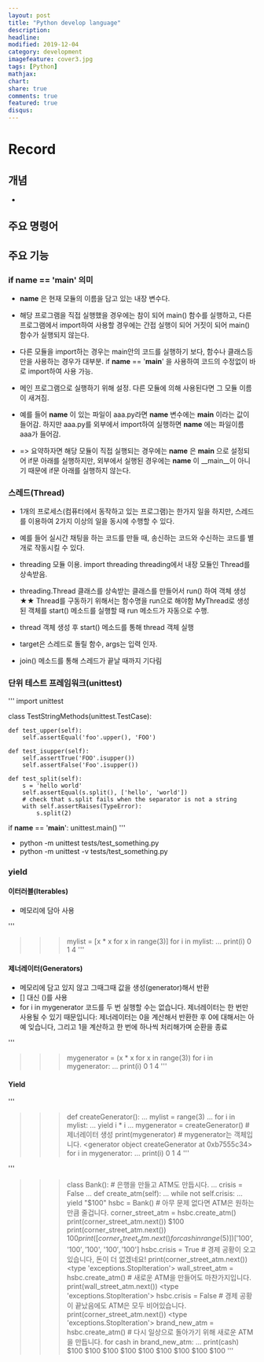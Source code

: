 ```yaml
---
layout: post
title: "Python develop language"
description: 
headline: 
modified: 2019-12-04
category: development
imagefeature: cover3.jpg
tags: [Python]
mathjax: 
chart: 
share: true
comments: true
featured: true
disqus:
---
```


# Record
## 개념
- 
## 주요 명령어


## 주요 기능
### if __name__ == '__main__' 의미
- __name__ 은 현재 모듈의 이름을 담고 있는 내장 변수다.

- 해당 프로그램을 직접 실행했을 경우에는 참이 되어 main() 함수를 실행하고, 다른 프로그램에서 import하여 사용할 경우에는 간접 실행이 되어 거짓이 되어  main()함수가 실행되지 않는다.

- 다른 모듈을 import하는 경우는 main안의 코드를 실행하기 보다, 함수나 클래스등만을 사용하는 경우가 대부분.  if __name__ == '__main__'  을 사용하여 코드의 수정없이 바로 import하여 사용 가능.

- 메인 프로그램으로 실행하기 위해 설정.
다른 모듈에 의해 사용된다면 그 모듈 이름이 새겨짐.

- 예를 들어  __name__  이 있는 파일이 aaa.py라면 __name__ 변수에는 __main__ 이라는 값이 들어감.
하지만 aaa.py를 외부에서 import하여 실행하면 __name__ 에는 파일이름 aaa가 들어감.

-  => 요약하자면 해당 모듈이 직접 실행되는 경우에는 __name__ 은 __main__ 으로 설정되어 if문 아래를 실행하지만, 외부에서 실행된 경우에는 __name__ 이 __main__이 아니기 때문에 if문 아래를 실행하지 않는다.

### 스레드(Thread)
- 1개의 프로세스(컴퓨터에서 동작하고 있는 프로그램)는 한가지 일을 하지만, 스레드를 이용하여 2가지 이상의 일을 동시에 수행할 수 있다.

- 예를 들어 실시간 채팅을 하는 코드를 만들 때, 송신하는 코드와 수신하는 코드를 별개로 작동시킬 수 있다.

- threading 모듈 이용. import threading
threading에서 내장 모듈인 Thread를 상속받음.

- threading.Thread 클래스를 상속받는 클래스를 만들어서 run() 하여 객체 생성
★★ Thread를 구동하기 위해서는 함수명을 run으로 해야함
​	MyThread로 생성된 객체를 start() 메소드를 실행할 때 run 메소드가 자동으로 수행.

- thread 객체 생성 후 start() 메소드를 통해 thread 객체 실행
- target은 스레드로 돌릴 함수, args는 입력 인자.
- join() 메소드를 통해 스레드가 끝날 때까지 기다림

### 단위 테스트 프레임워크(unittest)

'''
import unittest

class TestStringMethods(unittest.TestCase):

    def test_upper(self):
        self.assertEqual('foo'.upper(), 'FOO')

    def test_isupper(self):
        self.assertTrue('FOO'.isupper())
        self.assertFalse('Foo'.isupper())

    def test_split(self):
        s = 'hello world'
        self.assertEqual(s.split(), ['hello', 'world'])
        # check that s.split fails when the separator is not a string
        with self.assertRaises(TypeError):
            s.split(2)

if __name__ == '__main__':
    unittest.main()
'''

- python -m unittest tests/test_something.py
- python -m unittest -v tests/test_something.py


### yield 
#### 이터러블(Iterables)
- 메모리에 담아 사용

'''
>>> mylist = [x * x for x in range(3)]
>>> for i in mylist:
...    print(i)
0
1
4
'''

#### 제너레이터(Generators)
- 메모리에 담고 있지 않고 그때그때 값을 생성(generator)해서 반환
- [] 대신 ()를 사용
- for i in mygenerator 코드를 두 번 실행할 수는 없습니다. 제너레이터는 한 번만 사용될 수 있기 때문입니다: 제너레이터는 0을 계산해서 반환한 후 0에 대해서는 아예 잊습니다, 그리고 1을 계산하고 한 번에 하나씩 처리해가며 순환을 종료

'''
>>> mygenerator = (x * x for x in range(3))
>>> for i in mygenerator:
...    print(i)
0
1
4
'''

#### Yield

'''
>>> def createGenerator():
...    mylist = range(3)
...    for i in mylist:
...        yield i * i
...
>>> mygenerator = createGenerator() # 제너레이터 생성
>>> print(mygenerator) # mygenerator는 객체입니다.
<generator object createGenerator at 0xb7555c34>
>>> for i in mygenerator:
...     print(i)
0
1
4
'''

'''
>>> class Bank(): # 은행을 만들고 ATM도 만듭시다.
...    crisis = False
...    def create_atm(self):
...        while not self.crisis:
...            yield "$100"
>>> hsbc = Bank() # 아무 문제 없다면 ATM은 원하는 만큼 줄겁니다.
>>> corner_street_atm = hsbc.create_atm()
>>> print(corner_street_atm.next())
$100
>>> print(corner_street_atm.next())
$100
>>> print([corner_street_atm.next() for cash in range(5)])
['$100', '$100', '$100', '$100', '$100']
>>> hsbc.crisis = True # 경제 공황이 오고 있습니다, 돈이 더 없겠네요!
>>> print(corner_street_atm.next())
<type 'exceptions.StopIteration'>
>>> wall_street_atm = hsbc.create_atm() # 새로운 ATM을 만들어도 마찬가지입니다.
>>> print(wall_street_atm.next())
<type 'exceptions.StopIteration'>
>>> hsbc.crisis = False # 경제 공황이 끝났음에도 ATM은 모두 비어있습니다.
>>> print(corner_street_atm.next())
<type 'exceptions.StopIteration'>
>>> brand_new_atm = hsbc.create_atm() # 다시 일상으로 돌아가기 위해 새로운 ATM을 만듭니다.
>>> for cash in brand_new_atm:
...    print(cash)
$100
$100
$100
$100
$100
$100
$100
$100
$100
'''